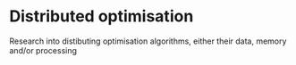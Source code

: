 # Distributed optimisation
Research into distibuting optimisation algorithms, either their data, memory and/or processing
